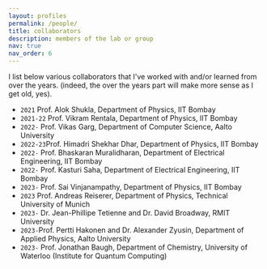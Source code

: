 ```yaml
---
layout: profiles
permalink: /people/
title: collaborators
description: members of the lab or group
nav: true
nav_order: 6
---
```


I list below various collaborators that I've worked with and/or learned from over the years. (indeed, the over the years part will make more sense as I get old, yes).

- ```2021``` Prof. Alok Shukla, Department of Physics, IIT Bombay
- ```2021-22``` Prof. Vikram Rentala, Department of Physics, IIT Bombay
- ```2022-``` Prof. Vikas Garg, Department of Computer Science, Aalto University
- ```2022-23```Prof. Himadri Shekhar Dhar, Department of Physics, IIT Bombay
- ```2022-``` Prof. Bhaskaran Muralidharan, Department of Electrical Engineering, IIT Bombay
- ```2022-``` Prof. Kasturi Saha, Department of Electrical Engineering, IIT Bombay
- ```2023-``` Prof. Sai Vinjanampathy, Department of Physics, IIT Bombay
- ```2023``` Prof. Andreas Reiserer, Department of Physics, Technical University of Munich
- ```2023-``` Dr. Jean-Phillipe Tetienne and Dr. David Broadway, RMIT University
- ```2023-```Prof. Pertti Hakonen and Dr. Alexander Zyusin, Department of Applied Physics, Aalto University
- ```2023-``` Prof. Jonathan Baugh, Department of Chemistry, University of Waterloo (Institute for Quantum Computing)
